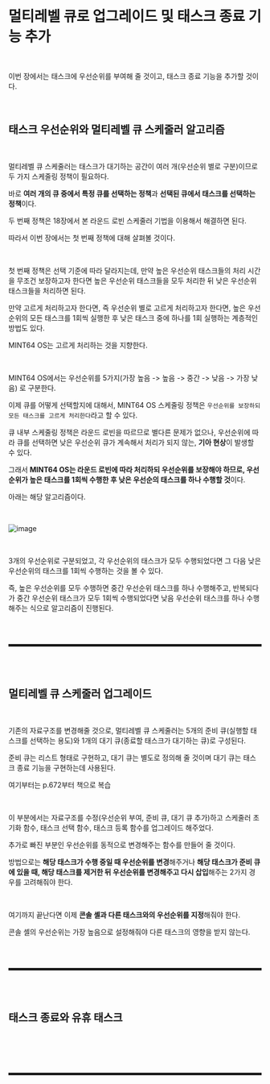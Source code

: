 # 멀티레벨 큐로 업그레이드 및 태스크 종료 기능 추가

<br>

이번 장에서는 태스크에 우선순위를 부여해 줄 것이고, 태스크 종료 기능을 추가할 것이다.

<br>

## 태스크 우선순위와 멀티레벨 큐 스케줄러 알고리즘

<br>

멀티레벨 큐 스케줄러는 태스크가 대기하는 공간이 여러 개(우선순위 별로 구분)이므로 두 가지 스케줄링 정책이 필요하다.

바로 **여러 개의 큐 중에서 특정 큐를 선택하는 정책**과 **선택된 큐에서 태스크를 선택하는 정책**이다.

두 번째 정책은 18장에서 본 라운드 로빈 스케줄러 기법을 이용해서 해결하면 된다.

따라서 이번 장에서는 첫 번째 정책에 대해 살펴볼 것이다.

<br>

첫 번째 정책은 선택 기준에 따라 달라지는데, 만약 높은 우선순위 태스크들의 처리 시간을 무조건 보장하고자 한다면 높은 우선순위 태스크들을 모두 처리한 뒤 낮은 우선순위 태스크들을 처리하면 된다.

만약 고르게 처리하고자 한다면, 즉 우선순위 별로 고르게 처리하고자 한다면, 높은 우선순위의 모든 태스크를 1회씩 실행한 후 낮은 태스크 중에 하나를 1회 실행하는 계층적인 방법도 있다.

MINT64 OS는 고르게 처리하는 것을 지향한다.

<br>

MINT64 OS에서는 우선순위를 5가지(가장 높음 -> 높음 -> 중간 -> 낮음 -> 가장 낮음) 로 구분한다. 

이제 큐를 어떻게 선택할지에 대해서, MINT64 OS 스케줄링 정책은 ```우선순위를 보장하되 모든 태스크를 고르게 처리한다```라고 할 수 있다.

큐 내부 스케줄링 정책은 라운드 로빈을 따르므로 별다른 문제가 없으나, 우선순위에 따라 큐를 선택하면 낮은 우선순위 큐가 계속해서 처리가 되지 않는, **기아 현상**이 발생할 수 있다.

그래서 **MINT64 OS는 라운드 로빈에 따라 처리하되 우선순위를 보장해야 하므로, 우선순위가 높은 태스크를 1회씩 수행한 후 낮은 우선순의 태스크를 하나 수행할 것**이다.

아래는 해당 알고리즘이다.

<br>

![image](https://user-images.githubusercontent.com/52172169/202979339-4f4a351e-0229-47a5-ba35-989e5c1848b7.png)

<br>

3개의 우선순위로 구분되었고, 각 우선순위의 태스크가 모두 수행되었다면 그 다음 낮은 우선순위의 태스크를 1회씩 수행하는 것을 볼 수 있다.

즉, 높은 우선순위를 모두 수행하면 중간 우선순위 태스크를 하나 수행해주고, 반복되다가 중간 우선순위 태스크가 모두 1회씩 수행되었다면 낮음 우선순위 태스크를 하나 수행해주는 식으로 알고리즘이 진행된다.

<br><br>
<hr style="border: 2px solid;">
<br><br>

## 멀티레벨 큐 스케줄러 업그레이드

<br>

기존의 자료구조를 변경해줄 것으로, 멀티레벨 큐 스케줄러는 5개의 준비 큐(실행할 태스크를 선택하는 용도)와 1개의 대기 큐(종료할 태스크가 대기하는 큐)로 구성된다.

준비 큐는 리스트 형태로 구현하고, 대기 큐는 별도로 정의해 줄 것이며 대기 큐는 태스크 종료 기능을 구현하는데 사용된다.

여기부터는 p.672부터 책으로 복습

<br>

이 부분에서는 자료구조를 수정(우선순위 부여, 준비 큐, 대기 큐 추가)하고 스케줄러 초기화 함수, 태스크 선택 함수, 태스크 등록 함수를 업그레이드 해주었다.

추가로 빠진 부분인 우선순위를 동적으로 변경해주는 함수를 만들어 줄 것이다.

방법으로는 **해당 태스크가 수행 중일 때 우선순위를 변경**해주거나 **해당 태스크가 준비 큐에 있을 때, 해당 태스크를 제거한 뒤 우선순위를 변경해주고 다시 삽입**해주는 2가지 경우를 고려해줘야 한다.

<br>

여기까지 끝난다면 이제 **콘솔 셸과 다른 태스크와의 우선순위를 지정**해줘야 한다.

콘솔 셸의 우선순위는 가장 높음으로 설정해줘야 다른 태스크의 영향을 받지 않는다.

<br><br>
<hr style="border: 2px solid;">
<br><br>

## 태스크 종료와 유휴 태스크

<br>



<br><br>
<hr style="border: 2px solid;">
<br><br>
